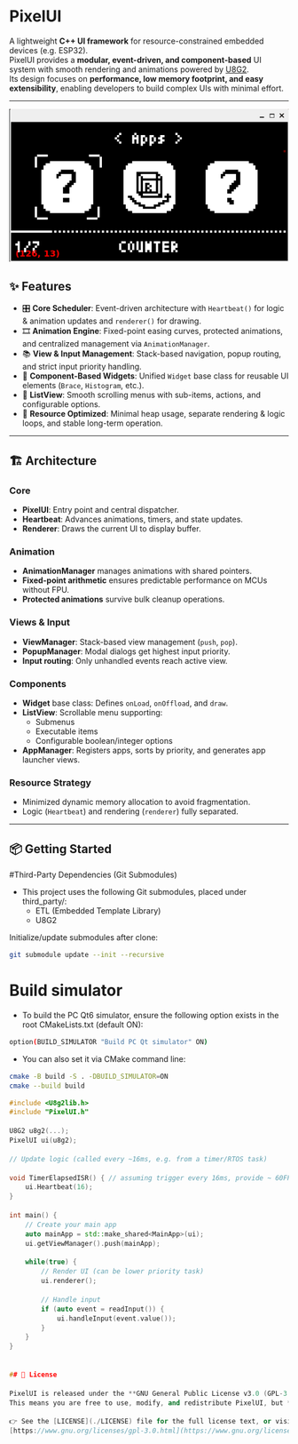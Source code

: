 # PixelUI

A lightweight **C++ UI framework** for resource-constrained embedded devices (e.g. ESP32).  
PixelUI provides a **modular, event-driven, and component-based** UI system with smooth rendering and animations powered by [U8G2](https://github.com/olikraus/u8g2).  
Its design focuses on **performance, low memory footprint, and easy extensibility**, enabling developers to build complex UIs with minimal effort.

---

![AppView Interface](doc/img/Animation.gif)

## ✨ Features

- 🎛 **Core Scheduler**: Event-driven architecture with `Heartbeat()` for logic & animation updates and `renderer()` for drawing.
- 🎞 **Animation Engine**: Fixed-point easing curves, protected animations, and centralized management via `AnimationManager`.
- 📚 **View & Input Management**: Stack-based navigation, popup routing, and strict input priority handling.
- 🧩 **Component-Based Widgets**: Unified `Widget` base class for reusable UI elements (`Brace`, `Histogram`, etc.).
- 📜 **ListView**: Smooth scrolling menus with sub-items, actions, and configurable options.
- 🚀 **Resource Optimized**: Minimal heap usage, separate rendering & logic loops, and stable long-term operation.

---

## 🏗 Architecture

### Core
- **PixelUI**: Entry point and central dispatcher.
- **Heartbeat**: Advances animations, timers, and state updates.
- **Renderer**: Draws the current UI to display buffer.

### Animation
- **AnimationManager** manages animations with shared pointers.
- **Fixed-point arithmetic** ensures predictable performance on MCUs without FPU.
- **Protected animations** survive bulk cleanup operations.

### Views & Input
- **ViewManager**: Stack-based view management (`push`, `pop`).
- **PopupManager**: Modal dialogs get highest input priority.
- **Input routing**: Only unhandled events reach active view.

### Components
- **Widget** base class: Defines `onLoad`, `onOffload`, and `draw`.
- **ListView**: Scrollable menu supporting:
  - Submenus
  - Executable items
  - Configurable boolean/integer options
- **AppManager**: Registers apps, sorts by priority, and generates app launcher views.

### Resource Strategy
- Minimized dynamic memory allocation to avoid fragmentation.
- Logic (`Heartbeat`) and rendering (`renderer`) fully separated.

---

## 📦 Getting Started

#Third-Party Dependencies (Git Submodules)
- This project uses the following Git submodules, placed under third_party/:
    - ETL (Embedded Template Library)
    - U8G2

Initialize/update submodules after clone:

```bash
git submodule update --init --recursive
```

# Build simulator
- To build the PC Qt6 simulator, ensure the following option exists in the root CMakeLists.txt (default ON):
```bash
option(BUILD_SIMULATOR "Build PC Qt simulator" ON)
```

- You can also set it via CMake command line:
```bash
cmake -B build -S . -DBUILD_SIMULATOR=ON
cmake --build build
```

```cpp
#include <U8g2lib.h>
#include "PixelUI.h"

U8G2 u8g2(...);
PixelUI ui(u8g2);

// Update logic (called every ~16ms, e.g. from a timer/RTOS task)

void TimerElapsedISR() { // assuming trigger every 16ms, provide ~ 60FPS frame rate at most.
    ui.Heartbeat(16);
}

int main() {
    // Create your main app
    auto mainApp = std::make_shared<MainApp>(ui);
    ui.getViewManager().push(mainApp);

    while(true) {
        // Render UI (can be lower priority task)
        ui.renderer();

        // Handle input
        if (auto event = readInput()) {
            ui.handleInput(event.value());
        }
    }
}


## 📜 License

PixelUI is released under the **GNU General Public License v3.0 (GPL-3.0)**.  
This means you are free to use, modify, and redistribute PixelUI, but **any derivative work must also be licensed under GPLv3**.

👉 See the [LICENSE](./LICENSE) file for the full license text, or visit:  
[https://www.gnu.org/licenses/gpl-3.0.html](https://www.gnu.org/licenses/gpl-3.0.html)